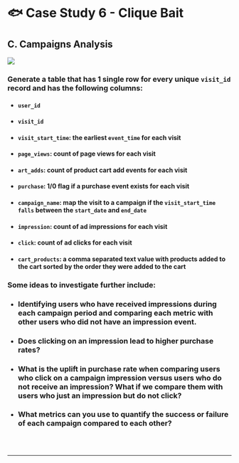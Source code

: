 # :fish: Case Study 6 - Clique Bait

## C. Campaigns Analysis

<picture>
  <img src="https://img.shields.io/badge/Microsoft%20SQL%20Server-CC2927?style=for-the-badge&logo=microsoft%20sql%20server&logoColor=white">
</picture>

### Generate a table that has 1 single row for every unique `visit_id` record and has the following columns:
- #### `user_id`
- #### `visit_id`
- #### `visit_start_time`: the earliest `event_time` for each visit
- #### `page_views`: count of page views for each visit
- #### `art_adds`: count of product cart add events for each visit
- #### `purchase`: 1/0 flag if a purchase event exists for each visit
- #### `campaign_name`: map the visit to a campaign if the `visit_start_time falls` between the `start_date` and `end_date`
- #### `impression`: count of ad impressions for each visit
- #### `click`: count of ad clicks for each visit
- #### `cart_products`: a comma separated text value with products added to the cart sorted by the order they were added to the cart

### Some ideas to investigate further include:
- ### Identifying users who have received impressions during each campaign period and comparing each metric with other users who did not have an impression event.
- ### Does clicking on an impression lead to higher purchase rates?
- ### What is the uplift in purchase rate when comparing users who click on a campaign impression versus users who do not receive an impression? What if we compare them with users who just an impression but do not click?
- ### What metrics can you use to quantify the success or failure of each campaign compared to each other?

</br>

```tsql

```

---
